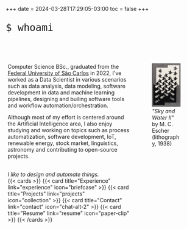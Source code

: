 +++
date = 2024-03-28T17:29:05-03:00
toc = false
+++

<p style="font-family: monospace; font-size: 26px">$ whoami</p>

<br>
<br>

<style>
.container {
    flex-direction: row; /* Default direction */
    display: grid;
    grid-template-columns: 2fr 1fr; /* Creates two columns of equal width */
    gap: 9px; /* Adjusts the gap between columns */
}

.column {
    padding: 5px;
}

@media (max-width: 500px) {
    .container {
        grid-template-columns: 1fr; /* Single column on small screens */
    }
}
</style>


<div class="container">
    <div class="column">
        <p>Computer Science BSc., graduated from the <a href="https://www.ufscar.br/">Federal University of São Carlos</a> in 2022, I've worked as a Data Scientist in various scenarios such as data analysis, data modeling, software development in data and machine learning pipelines, designing and builing software tools and workflow automation/orchestration.</p>
        <p>Although most of my effort is centered around the Artificial Intelligence area, I also enjoy studying and working on topics such as process automatization, software development, IoT, renewable energy, stock market, linguistics, astronomy and contributing to open-source projects.</p>
        <br>
        <i>I like to design and automate things.</i>
        <br>
        {{< cards >}}
            {{< card title="Experience" link="experience" icon="briefcase" >}}
            {{< card title="Projects" link="projects" icon="collection" >}}
            {{< card title="Contact" link="contact" icon="chat-alt-2" >}}
            {{< card title="Resume" link="resume" icon="paper-clip" >}}
        {{< /cards >}}
    </div>
    <div class="column">
        <figure>
        <img src="./sky-and-water-ii.jpeg">
        <figcaption><i>"Sky and Water II"</i> by M. C. Escher (lithography, 1938)</figcaption>
        </figure>
    </div>
</div>

